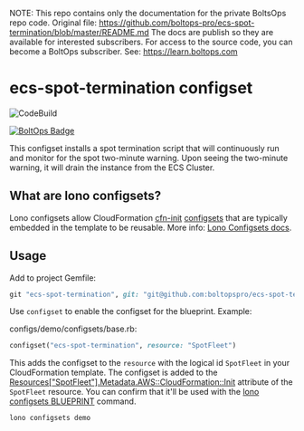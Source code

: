 <!-- note marker start -->
NOTE: This repo contains only the documentation for the private BoltsOps repo code.
Original file: https://github.com/boltops-pro/ecs-spot-termination/blob/master/README.md
The docs are publish so they are available for interested subscribers.
For access to the source code, you can become a BoltOps subscriber.
See: https://learn.boltops.com

<!-- note marker end -->

# ecs-spot-termination configset

![CodeBuild](https://codebuild.us-west-2.amazonaws.com/badges?uuid=eyJlbmNyeXB0ZWREYXRhIjoiRklTdEFaMGNiYkcrYUdIV2lHVTVsWS9MTk03QXR5OHVjTEtHWWQ2dW84MThydjZITyt2MmRkMytYaFo4ekI3SENqUzNlaFZ4RXVIeVF5ZGt0bnJRak9BPSIsIml2UGFyYW1ldGVyU3BlYyI6Ik5kUTd2ZnE1Z0lING9IdSsiLCJtYXRlcmlhbFNldFNlcmlhbCI6MX0%3D&branch=master)

[![BoltOps Badge](https://img.boltops.com/boltops/badges/boltops-badge.png)](https://www.boltops.com)

This configset installs a spot termination script that will continuously run and monitor for the spot two-minute warning.  Upon seeing the two-minute warning, it will drain the instance from the ECS Cluster.

## What are lono configsets?

Lono configsets allow CloudFormation [cfn-init](https://docs.aws.amazon.com/AWSCloudFormation/latest/UserGuide/cfn-init.html) [configsets](https://docs.aws.amazon.com/AWSCloudFormation/latest/UserGuide/aws-resource-init.html) that are typically embedded in the template to be reusable.  More info: [Lono Configsets docs](https://lono.cloud/docs/configsets/).

## Usage

Add to project Gemfile:

```ruby
git "ecs-spot-termination", git: "git@github.com:boltopspro/ecs-spot-termination"
```

Use `configset` to enable the configset for the blueprint.  Example:

configs/demo/configsets/base.rb:

```ruby
configset("ecs-spot-termination", resource: "SpotFleet")
```

This adds the configset to the `resource` with the logical id `SpotFleet` in your CloudFormation template.  The configset is added to the [Resources["SpotFleet"].Metadata.AWS::CloudFormation::Init](https://docs.aws.amazon.com/AWSCloudFormation/latest/UserGuide/aws-resource-init.html) attribute of the `SpotFleet` resource.  You can confirm that it'll be used with the [lono configsets BLUEPRINT](https://lono.cloud/reference/lono-configsets/) command.

    lono configsets demo
